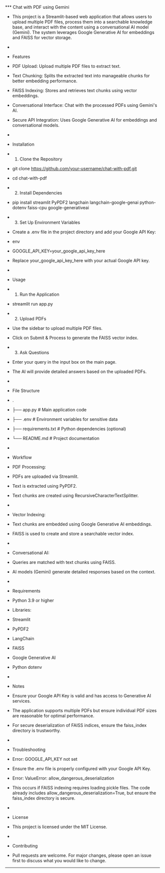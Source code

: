 *** Chat with PDF using Gemini
* This project is a Streamlit-based web application that allows users to upload multiple PDF files, process them into a searchable knowledge base, and interact with the content using a conversational AI model (Gemini). The system leverages Google Generative AI for embeddings and FAISS for vector storage.
* 
* Features
* PDF Upload: Upload multiple PDF files to extract text.
* Text Chunking: Splits the extracted text into manageable chunks for better embedding performance.
* FAISS Indexing: Stores and retrieves text chunks using vector embeddings.
* Conversational Interface: Chat with the processed PDFs using Gemini's AI.
* Secure API Integration: Uses Google Generative AI for embeddings and conversational models.
* 
* Installation
* 1. Clone the Repository
* git clone https://github.com/your-username/chat-with-pdf.git
* cd chat-with-pdf
* 2. Install Dependencies
* pip install streamlit PyPDF2 langchain langchain-google-genai python-dotenv faiss-cpu google-generativeai
* 3. Set Up Environment Variables

* Create a .env file in the project directory and add your Google API Key:
* env
* GOOGLE_API_KEY=your_google_api_key_here
* Replace your_google_api_key_here with your actual Google API key.
* 
* Usage

* 1. Run the Application
* streamlit run app.py

* 2. Upload PDFs
* Use the sidebar to upload multiple PDF files.
* Click on Submit & Process to generate the FAISS vector index.

* 3. Ask Questions
* Enter your query in the input box on the main page.
* The AI will provide detailed answers based on the uploaded PDFs.
* 
* File Structure

* .
* ├── app.py                  # Main application code
* ├── .env                    # Environment variables for sensitive data
* ├── requirements.txt        # Python dependencies (optional)
* └── README.md               # Project documentation
* 
* Workflow
* PDF Processing:
* PDFs are uploaded via Streamlit.
* Text is extracted using PyPDF2.
* Text chunks are created using RecursiveCharacterTextSplitter.
* 
* Vector Indexing:
* Text chunks are embedded using Google Generative AI embeddings.
* FAISS is used to create and store a searchable vector index.
* 
* Conversational AI:
* Queries are matched with text chunks using FAISS.
* AI models (Gemini) generate detailed responses based on the context.
* 
* Requirements
* Python 3.9 or higher
* Libraries:
* Streamlit
* PyPDF2
* LangChain
* FAISS
* Google Generative AI
* Python dotenv
* 
* Notes
* Ensure your Google API Key is valid and has access to Generative AI services.
* The application supports multiple PDFs but ensure individual PDF sizes are reasonable for optimal performance.
* For secure deserialization of FAISS indices, ensure the faiss_index directory is trustworthy.
* 
* Troubleshooting
* Error: GOOGLE_API_KEY not set
* Ensure the .env file is properly configured with your Google API Key.
* Error: ValueError: allow_dangerous_deserialization
* This occurs if FAISS indexing requires loading pickle files. The code already includes allow_dangerous_deserialization=True, but ensure the faiss_index directory is secure.
* 
* License
* This project is licensed under the MIT License.
* 
* Contributing
* Pull requests are welcome. For major changes, please open an issue first to discuss what you would like to change.
***
